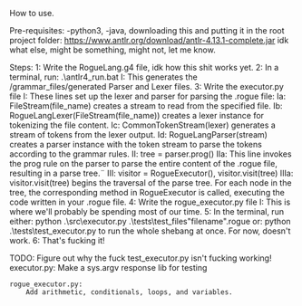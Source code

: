 How to use.

Pre-requisites:
    -python3,
    -java,
    downloading this and putting it in the root project folder: https://www.antlr.org/download/antlr-4.13.1-complete.jar
    idk what else, might be something, might not, let me know.

Steps:
    1:  Write the RogueLang.g4 file, idk how this shit works yet.
    2:  In a terminal, run: .\antlr4_run.bat
        I:  This generates the /grammar_files/generated Parser and Lexer files.
    3:  Write the executor.py file
        I: These lines set up the lexer and parser for parsing the .rogue file:
            Ia: FileStream(file_name) creates a stream to read from the specified file.
            Ib: RogueLangLexer(FileStream(file_name)) creates a lexer instance for tokenizing the file content.
            Ic: CommonTokenStream(lexer) generates a stream of tokens from the lexer output.
            Id: RogueLangParser(stream) creates a parser instance with the token stream to parse the tokens according to the grammar rules.
        II: tree = parser.prog()
            IIa: This line invokes the prog rule on the parser to parse the entire content of the .rogue file, resulting in a parse tree.¨
        III: visitor = RogueExecutor(), visitor.visit(tree)
            IIIa: visitor.visit(tree) begins the traversal of the parse tree. For each node in the tree, the corresponding method in RogueExecutor is called, executing the code written in your .rogue file. 
    4:  Write the rogue_executor.py file
        I:  This is where we'll probably be spending most of our time.
    5:  In the terminal, run either:
        python .\src\executor.py .\tests\test_files\"filename".rogue
        or:
        python .\tests\test_executor.py to run the whole shebang at once. For now, doesn't work.
    6:  That's fucking it!

TODO:
    Figure out why the fuck test_executor.py isn't fucking working!
    executor.py:
        Make a sys.argv response lib for testing
    
    rogue_executor.py:
        Add arithmetic, conditionals, loops, and variables.